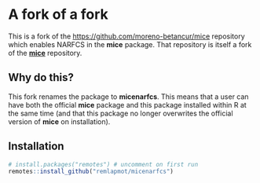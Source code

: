 # A fork of a fork

This is a fork of the <https://github.com/moreno-betancur/mice> repository which enables NARFCS in the **mice** package.
That repository is itself a fork of the [**mice**](https://github.com/amices/mice/) repository.

## Why do this?

This fork renames the package to **micenarfcs**. This means that a user can have both the official **mice** package and this package installed within R at the same time (and that this package no longer overwrites the official version of **mice** on installation).

## Installation

``` r
# install.packages("remotes") # uncomment on first run
remotes::install_github("remlapmot/micenarfcs")
```
